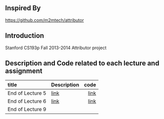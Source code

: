 ## Inspired By
https://github.com/m2mtech/attributor

## Introduction
Stanford CS193p Fall 2013-2014 Attributor project

## Description and Code related to each lecture and assignment

| title      | Description| code        | 
|:-----------|:-----------|------------:|
|End of Lecture 5| [link](https://github.com/HaeSeongPark/Attributor/blob/master/Description/End%20of%20Lecture%205.md)   |   [link](https://github.com/HaeSeongPark/Attributor/tree/end_of_lecture5)|
|End of Lecture 6| [link](https://github.com/HaeSeongPark/Attributor/blob/master/Description/End%20of%20Lecture%206.md)   |   [link](https://github.com/HaeSeongPark/Attributor/tree/end_of_lecture6)|
|End of Lecture 9| []()   |   []()|




